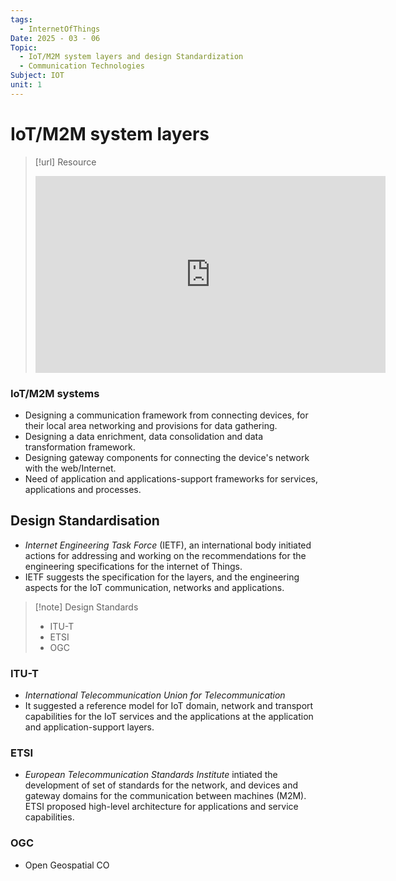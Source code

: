```yaml
---
tags:
  - InternetOfThings
Date: 2025 - 03 - 06
Topic:
  - IoT/M2M system layers and design Standardization
  - Communication Technologies
Subject: IOT
unit: 1
---
```

# IoT/M2M system layers

> [!url] Resource
> <iframe width="560" height="315" src="https://www.youtube.com/embed/c0Qk9p9sOJY?si=rFvhyhO-YrTwJZ_z" title="YouTube video player" frameborder="0" allow="accelerometer; autoplay; clipboard-write; encrypted-media; gyroscope; picture-in-picture; web-share" referrerpolicy="strict-origin-when-cross-origin" allowfullscreen></iframe> 

### IoT/M2M systems
- Designing a communication framework from connecting devices, for their local area networking and provisions for data gathering.
- Designing a data enrichment, data consolidation and data transformation framework.
- Designing gateway components for connecting the device's network with the web/Internet.
- Need of application and applications-support frameworks for services, applications and processes.

## Design Standardisation
- *Internet Engineering Task Force* (IETF), an international body initiated actions for addressing and working on the recommendations for the engineering specifications for the internet of Things.
- IETF suggests the specification for the layers, and the engineering aspects for the IoT communication, networks and applications.

> [!note] Design Standards
> - ITU-T
> - ETSI
> - OGC

### ITU-T
- *International Telecommunication Union for Telecommunication*
- It suggested a reference model for IoT domain, network and transport capabilities for the IoT services and the applications at the application and application-support layers.

### ETSI
- *European Telecommunication Standards Institute* intiated the development of set of standards for the network, and devices and gateway domains for the communication between machines (M2M). ETSI proposed high-level architecture for applications and service capabilities.
### OGC 
- Open Geospatial CO